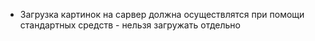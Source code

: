 - Загрузка картинок на сарвер должна осуществлятся при помощи стандартных средств - нельзя загружать отдельно 